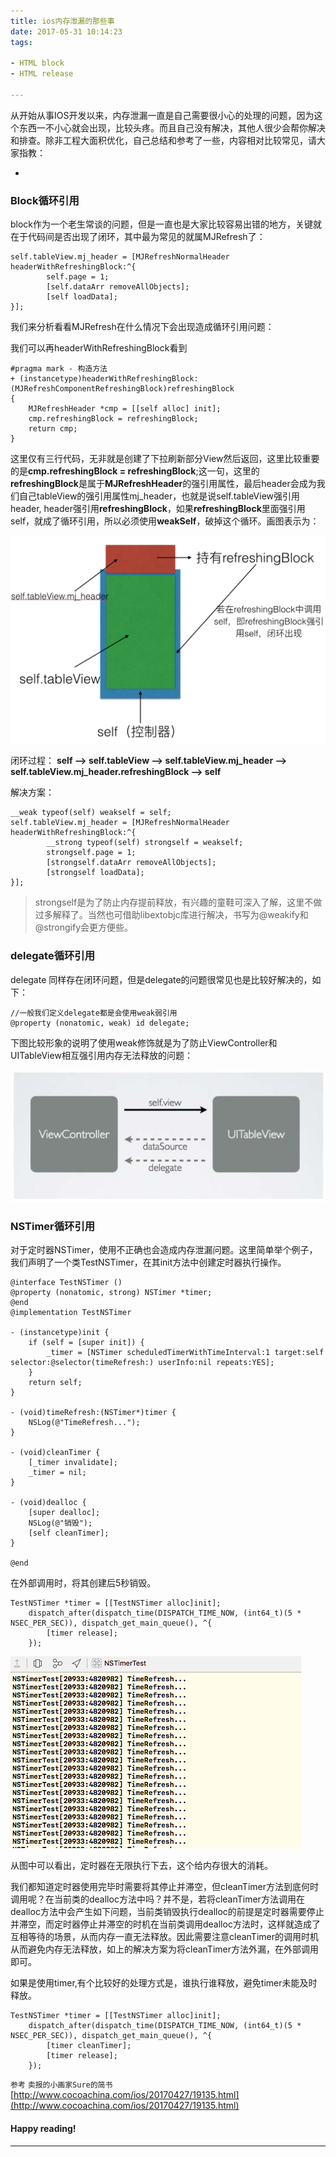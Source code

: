 ```yaml
---
title: ios内存泄漏的那些事
date: 2017-05-31 10:14:23
tags: 

- HTML block 
- HTML release 

---
```


从开始从事IOS开发以来，内存泄漏一直是自己需要很小心的处理的问题，因为这个东西一不小心就会出现，比较头疼。而且自己没有解决，其他人很少会帮你解决和排查。除非工程大面积优化，自己总结和参考了一些，内容相对比较常见，请大家指教：

+ <!-- more -->

### Block循环引用

block作为一个老生常谈的问题，但是一直也是大家比较容易出错的地方，关键就在于代码间是否出现了闭环，其中最为常见的就属MJRefresh了：

```
self.tableView.mj_header = [MJRefreshNormalHeader headerWithRefreshingBlock:^{
        self.page = 1;
        [self.dataArr removeAllObjects];
        [self loadData];
}];
```
我们来分析看看MJRefresh在什么情况下会出现造成循环引用问题：

我们可以再headerWithRefreshingBlock看到

```
#pragma mark - 构造方法
+ (instancetype)headerWithRefreshingBlock:(MJRefreshComponentRefreshingBlock)refreshingBlock
{
    MJRefreshHeader *cmp = [[self alloc] init];
    cmp.refreshingBlock = refreshingBlock;
    return cmp;
}
```
这里仅有三行代码，无非就是创建了下拉刷新部分View然后返回，这里比较重要的是**cmp.refreshingBlock = refreshingBlock**;这一句，这里的**refreshingBlock**是属于**MJRefreshHeader**的强引用属性，最后header会成为我们自己tableView的强引用属性mj_header，也就是说self.tableView强引用header, header强引用**refreshingBlock**，如果**refreshingBlock**里面强引用self，就成了循环引用，所以必须使用**weakSelf**，破掉这个循环。画图表示为：

![mjrefresh](https://raw.githubusercontent.com/bugWacko/bugwacko.github.io/master/projectFile/ios%E5%86%85%E5%AD%98%E6%B3%84%E6%BC%8F%E7%9A%84%E9%82%A3%E4%BA%9B%E4%BA%8B/1.png)

闭环过程：
**self --> self.tableView --> self.tableView.mj_header --> self.tableView.mj_header.refreshingBlock --> self**

解决方案：

```
__weak typeof(self) weakself = self; 
self.tableView.mj_header = [MJRefreshNormalHeader headerWithRefreshingBlock:^{
        __strong typeof(self) strongself = weakself;
        strongself.page = 1;
        [strongself.dataArr removeAllObjects];
        [strongself loadData];
}];
```
> strongself是为了防止内存提前释放，有兴趣的童鞋可深入了解，这里不做过多解释了。当然也可借助libextobjc库进行解决，书写为@weakify和@strongify会更方便些。

### delegate循环引用

delegate 同样存在闭环问题，但是delegate的问题很常见也是比较好解决的，如下：

```
//一般我们定义delegate都是会使用weak弱引用
@property (nonatomic, weak) id delegate;
```
下图比较形象的说明了使用weak修饰就是为了防止ViewController和UITableView相互强引用内存无法释放的问题：

![delegate](https://raw.githubusercontent.com/bugWacko/bugwacko.github.io/master/projectFile/ios%E5%86%85%E5%AD%98%E6%B3%84%E6%BC%8F%E7%9A%84%E9%82%A3%E4%BA%9B%E4%BA%8B/2.jpg)

### NSTimer循环引用
对于定时器NSTimer，使用不正确也会造成内存泄漏问题。这里简单举个例子，我们声明了一个类TestNSTimer，在其init方法中创建定时器执行操作。

```
@interface TestNSTimer ()
@property (nonatomic, strong) NSTimer *timer;
@end
@implementation TestNSTimer
 
- (instancetype)init {
    if (self = [super init]) {
        _timer = [NSTimer scheduledTimerWithTimeInterval:1 target:self selector:@selector(timeRefresh:) userInfo:nil repeats:YES];
    }
    return self;
}
 
- (void)timeRefresh:(NSTimer*)timer {
    NSLog(@"TimeRefresh...");
}
 
- (void)cleanTimer {
    [_timer invalidate];
    _timer = nil;
}
 
- (void)dealloc {
    [super dealloc];
    NSLog(@"销毁");
    [self cleanTimer];
}
 
@end
```
在外部调用时，将其创建后5秒销毁。
```
TestNSTimer *timer = [[TestNSTimer alloc]init];
    dispatch_after(dispatch_time(DISPATCH_TIME_NOW, (int64_t)(5 * NSEC_PER_SEC)), dispatch_get_main_queue(), ^{
        [timer release];
    });
```
![timer](https://raw.githubusercontent.com/bugWacko/bugwacko.github.io/master/projectFile/ios%E5%86%85%E5%AD%98%E6%B3%84%E6%BC%8F%E7%9A%84%E9%82%A3%E4%BA%9B%E4%BA%8B/3.png)

从图中可以看出，定时器在无限执行下去，这个给内存很大的消耗。

我们都知道定时器使用完毕时需要将其停止并滞空，但cleanTimer方法到底何时调用呢？在当前类的dealloc方法中吗？并不是，若将cleanTimer方法调用在dealloc方法中会产生如下问题，当前类销毁执行dealloc的前提是定时器需要停止并滞空，而定时器停止并滞空的时机在当前类调用dealloc方法时，这样就造成了互相等待的场景，从而内存一直无法释放。因此需要注意cleanTimer的调用时机从而避免内存无法释放，如上的解决方案为将cleanTimer方法外漏，在外部调用即可。

如果是使用timer,有个比较好的处理方式是，谁执行谁释放，避免timer未能及时释放。

```
TestNSTimer *timer = [[TestNSTimer alloc]init];
    dispatch_after(dispatch_time(DISPATCH_TIME_NOW, (int64_t)(5 * NSEC_PER_SEC)), dispatch_get_main_queue(), ^{
        [timer cleanTimer];
        [timer release];
    });
```

`参考` `卖报的小画家Sure的简书` [http://www.cocoachina.com/ios/20170427/19135.html](http://www.cocoachina.com/ios/20170427/19135.html)

#### Happy reading!

---